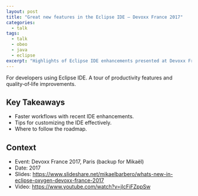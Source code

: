 ```yaml
---
layout: post
title: "Great new features in the Eclipse IDE — Devoxx France 2017"
categories:
  - talk
tags:
  - talk
  - obeo
  - java
  - eclipse
excerpt: "Highlights of Eclipse IDE enhancements presented at Devoxx France 2017—what’s useful for everyday productivity."
---
```


For developers using Eclipse IDE. A tour of productivity features and quality‑of‑life improvements.

## Key Takeaways
- Faster workflows with recent IDE enhancements.
- Tips for customizing the IDE effectively.
- Where to follow the roadmap.

## Context
- Event: Devoxx France 2017, Paris (backup for Mikaël)
- Date: 2017
- Slides: https://www.slideshare.net/mikaelbarbero/whats-new-in-eclipse-oxygen-devoxx-france-2017
- Video: https://www.youtube.com/watch?v=jIcFiFZppSw
